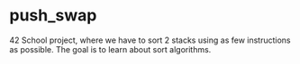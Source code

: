 # push_swap
42 School project, where we have to sort 2 stacks using as few instructions as possible. The goal is to learn about sort algorithms.
